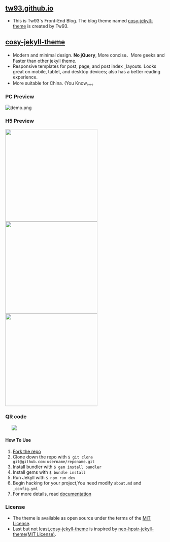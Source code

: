 ## [tw93.github.io](http://tw93.github.io/)
- This is Tw93`s Front-End Blog. The blog theme named [cosy-jekyll-theme](https://rubygems.org/gems/cosy-jekyll-theme) is created by Tw93.

## [cosy-jekyll-theme](https://rubygems.org/gems/cosy-jekyll-theme)
- Modern and minimal design. **No jQuery**, More concise、More geeks and Faster than other jekyll theme.
- Responsive templates for post, page, and post index _layouts. Looks great on mobile, tablet, and desktop devices; also has a better reading experience.
- More suitable for China. (You Know。。。
  
### PC Preview

  ![demo.png](http://ww1.sinaimg.cn/large/0060lm7Tgy1fc8ex7f19zj31kw19l11d.jpg)

### H5 Preview

   <img src="http://ww1.sinaimg.cn/large/0060lm7Tgy1fc8ex6yyh3j30xp1iy0z1.jpg" width="290"/><img src="http://ww3.sinaimg.cn/large/0060lm7Tgy1fc8eyalu16j30xp1iyq7g.jpg" width="290"/><img src="http://ww3.sinaimg.cn/large/0060lm7Tgy1fc8ex5vn9dj30xp1iyafo.jpg" width="290"/>

### QR code

  &nbsp;&nbsp;&nbsp;&nbsp;&nbsp;![](http://ww1.sinaimg.cn/large/0060lm7Tgy1fc8eyyn0msj305k05kglf.jpg)
  
#### How To Use
1. [Fork the repo](https://github.com/tw93/tw93.github.io)
2. Clone down the repo with `$ git clone git@github.com:username/reponame.git`
3. Install bundler with `$ gem install bundler`
4. Install gems with `$ bundle install`
5. Run Jekyll with `$ npm run dev`
6. Begin hacking for your project,You need modify `about.md` and `_config.yml` 
7. For more details, read [documentation](http://jekyllrb.com/)

### License
- The theme is available as open source under the terms of the [MIT License](http://opensource.org/licenses/MIT).
- Last but not least,[cosy-jekyll-theme](https://rubygems.org/gems/cosy-jekyll-theme) is inspired by [neo-hpstr-jekyll-theme(MIT License)](http://github.com/aron-bordin/neo-hpstr-jekyll-theme).
